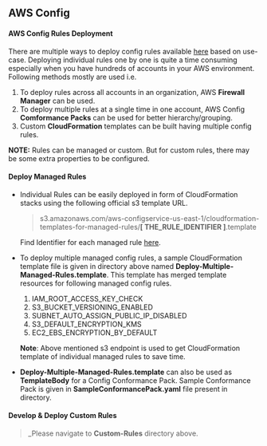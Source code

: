 ## AWS Config

#### AWS Config Rules Deployment
  There are multiple ways to deploy config rules available [here](https://docs.aws.amazon.com/config/latest/developerguide/WhatIsConfig.html) based on use-case. Deploying individual rules one by one is quite a time consuming especially when you have hundreds of accounts in your AWS environment. Following methods mostly are used i.e. 
  
  1. To deploy rules across all accounts in an organization, AWS **Firewall Manager** can be used.
  1. To deploy multiple rules at a single time in one account, AWS Config **Comformance Packs** can be used for better hierarchy/grouping.
  1. Custom **CloudFormation** templates can be built having multiple config rules.
  
   **NOTE:** Rules can be managed or custom. But for custom rules, there may be some extra properties to be configured.
   
 #### Deploy Managed Rules
   - Individual Rules can be easily deployed in form of CloudFormation stacks using the following official s3 template URL.
     
   		>s3.amazonaws.com/aws-configservice-us-east-1/cloudformation-templates-for-managed-rules/**[ THE_RULE_IDENTIFIER ]**.template
     
       Find Identifier for each managed rule [here](https://docs.aws.amazon.com/config/latest/developerguide/managed-rules-by-aws-config.html).
     
   - To deploy multiple managed config rules, a sample CloudFormation template file is given in directory above named **Deploy-Multiple-Managed-Rules.template**. This template has merged template resources for following managed config rules.
     	1. IAM_ROOT_ACCESS_KEY_CHECK
     	2. S3_BUCKET_VERSIONING_ENABLED
     	3. SUBNET_AUTO_ASSIGN_PUBLIC_IP_DISABLED
     	4. S3_DEFAULT_ENCRYPTION_KMS
     	5. EC2_EBS_ENCRYPTION_BY_DEFAULT
  
  		**Note**: Above mentioned s3 endpoint is used to get CloudFormation template of individual managed rules to save time.
        
  - **Deploy-Multiple-Managed-Rules.template** can also be used as **TemplateBody** for a Config Conformance Pack. Sample Conformance Pack is given in **SampleConformancePack.yaml** file present in directory.

 #### Develop & Deploy Custom Rules
  > _Please navigate to **Custom-Rules** directory above.